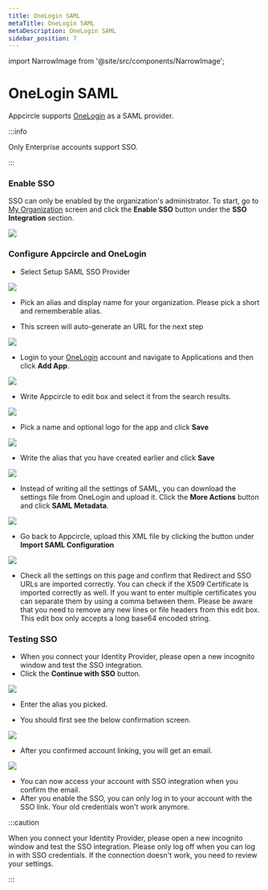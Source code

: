 ```yaml
---
title: OneLogin SAML
metaTitle: OneLogin SAML
metaDescription: OneLogin SAML
sidebar_position: 7
---
```


import NarrowImage from '@site/src/components/NarrowImage';

# OneLogin SAML

Appcircle supports [OneLogin](https://www.onelogin.com/) as a SAML provider.

:::info

Only Enterprise accounts support SSO.

:::

### Enable SSO

SSO can only be enabled by the organization's administrator. To start, go to [My Organization](../my-organization.md) screen and click the **Enable SSO** button under the **SSO Integration** section.

![](https://cdn.appcircle.io/docs/assets/enable-sso_v2.png)

### Configure Appcircle and OneLogin

- Select Setup SAML SSO Provider

![](https://cdn.appcircle.io/docs/assets/sso-form.png)

- Pick an alias and display name for your organization. Please pick a short and rememberable alias.

- This screen will auto-generate an URL for the next step

![](https://cdn.appcircle.io/docs/assets/sso-saml1.png)

- Login to your [OneLogin](https://www.onelogin.com/) account and navigate to Applications and then click **Add App**.

![](https://cdn.appcircle.io/docs/assets/oneloginaddapp.png)

- Write Appcircle to edit box and select it from the search results.

![](https://cdn.appcircle.io/docs/assets/oneloginfindapp.png)

- Pick a name and optional logo for the app and click **Save**

![](https://cdn.appcircle.io/docs/assets/oneloginsettings1.png)

- Write the alias that you have created earlier and click **Save**

![](https://cdn.appcircle.io/docs/assets/oneloginsettings2.png)

- Instead of writing all the settings of SAML, you can download the settings file from OneLogin and upload it. Click the **More Actions** button and click **SAML Metadata**.

![](https://cdn.appcircle.io/docs/assets/oneloginsettings3.png)

- Go back to Appcircle, upload this XML file by clicking the button under **Import SAML Configuration**

![](https://cdn.appcircle.io/docs/assets/sso-saml1.png)

- Check all the settings on this page and confirm that Redirect and SSO URLs are imported correctly. You can check if the X509 Certificate is imported correctly as well. If you want to enter multiple certificates you can separate them by using a comma between them. Please be aware that you need to remove any new lines or file headers from this edit box. This edit box only accepts a long base64 encoded string.

### Testing SSO

- When you connect your Identity Provider, please open a new incognito window and test the SSO integration.
- Click the **Continue with SSO** button.

![](https://cdn.appcircle.io/docs/assets/sso-loginbutton.png)

- Enter the alias you picked.

<NarrowImage src="https://cdn.appcircle.io/docs/assets/sso-alias.png" />

- You should first see the below confirmation screen.

![](https://cdn.appcircle.io/docs/assets/sso-linkaccount.png)

- After you confirmed account linking, you will get an email.

![](https://cdn.appcircle.io/docs/assets/sso-confirmlink.png)

- You can now access your account with SSO integration when you confirm the email.
- After you enable the SSO, you can only log in to your account with the SSO link. Your old credentials won't work anymore.

:::caution

When you connect your Identity Provider, please open a new incognito window and test the SSO integration. Please only log off when you can log in with SSO credentials. If the connection doesn't work, you need to review your settings.

:::
